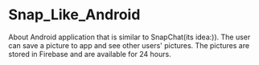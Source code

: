 # Snap_Like_Android
About Android application that is similar to SnapChat(its idea:)). The user can save a picture to app and see other users' pictures. The pictures are stored in Firebase and are available for 24 hours.
